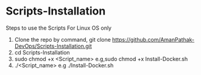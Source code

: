 # Scripts-Installation
 

Steps to use the Scripts
For Linux OS only
1. Clone the repo by command, git clone https://github.com/AmanPathak-DevOps/Scripts-Installation.git
2. cd Scripts-Installation
3. sudo chmod +x <Script_name> e.g,sudo chmod +x Install-Docker.sh
4. ./<Script_name> e.g ./Install-Docker.sh
